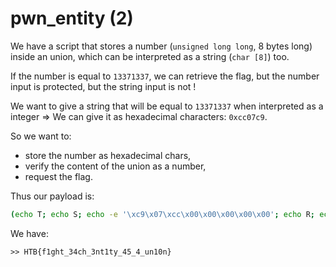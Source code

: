 # pwn_entity (2)

We have a script that stores a number (`unsigned long long`, 8 bytes long) inside an union, which can be interpreted as a string (`char [8]`) too.

If the number is equal to `13371337`, we can retrieve the flag, but the number input is protected, but the string input is not !

We want to give a string that will be equal to `13371337` when interpreted as a integer => We can give it as hexadecimal characters: `0xcc07c9`.

So we want to:
- store the number as hexadecimal chars,
- verify the content of the union as a number,
- request the flag.

Thus our payload is:
```bash
(echo T; echo S; echo -e '\xc9\x07\xcc\x00\x00\x00\x00\x00'; echo R; echo L; echo C) | nc IP PORT
```

We have:
```
>> HTB{f1ght_34ch_3nt1ty_45_4_un10n}
```
